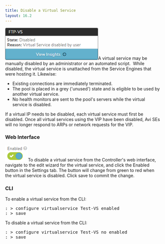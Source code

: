 ```yaml
---
title: Disable a Virtual Service
layout: 16.2
---
```

<img class="size-full wp-image-158 alignright" src="img/Disabled1.png" alt="Disabled1" width="302" height="104">A virtual service may be manually disabled by an administrator or an automated script.  While disabled, the virtual service is unattached from the Service Engines that were hosting it. Likewise:

* Existing connections are immediately terminated. 
* The pool is placed in a grey ('unused') state and is eligible to be used by another virtual service. 
* No health monitors are sent to the pool's servers while the virtual service is disabled.  

If a virtual IP needs to be disabled, each virtual service must first be disabled. Once all virtual services using the VIP have been disabled, Avi SEs will no longer respond to ARPs or network requests for the VIP.

### Web Interface

<img class="size-full wp-image-160 alignright" src="img/Disabled2.png" alt="Disabled2" width="74" height="52">To disable a virtual service from the Controller's web interface, navigate to the edit wizard for the virtual service, and click the Enabled button in the Settings tab. The button will change from green to red when the virtual service is disabled. Click save to commit the change.

### CLI

To enable a virtual service from the CLI:

<pre>: &gt; configure virtualservice Test-VS enabled
: &gt; save</pre> 

To disable a virtual service from the CLI:

<pre>: &gt; configure virtualservice Test-VS no enabled
: &gt; save</pre> 

 


